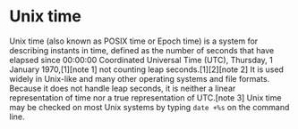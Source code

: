 # Unix time

Unix time (also known as POSIX time or Epoch time) is a system for describing instants in time, defined as the number of seconds that have elapsed since 00:00:00 Coordinated Universal Time (UTC), Thursday, 1 January 1970,[1][note 1] not counting leap seconds.[1][2][note 2] It is used widely in Unix-like and many other operating systems and file formats. Because it does not handle leap seconds, it is neither a linear representation of time nor a true representation of UTC.[note 3] Unix time may be checked on most Unix systems by typing `date +%s` on the command line.